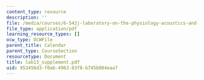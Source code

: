 ```yaml
---
content_type: resource
description: ''
file: /media/courses/6-542j-laboratory-on-the-physiology-acoustics-and-perception-of-speech-fall-2005/953456d3f0ab496383f8b745b084eaa7_lab13_supplement.pdf
file_type: application/pdf
learning_resource_types: []
ocw_type: OCWFile
parent_title: Calendar
parent_type: CourseSection
resourcetype: Document
title: lab13_supplement.pdf
uid: 953456d3-f0ab-4963-83f8-b745b084eaa7
---
```

